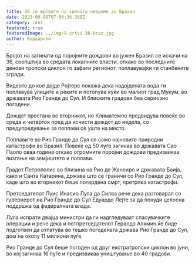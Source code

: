 ```yaml
---
title: 36 се жртвите по силното невреме во Бразил
date: 2023-09-08T07:00:36.398Z
category: свет
featured: true
featuredImage: ../img/9-zrtvi-36-braz.jpg
author: Вардарски
---
```

Бројот на загинати од поројните дождови во јужен Бразил се искачи на 36, соопштија во средата локалните власти, откако во последните денови тропски циклон го зафати регионот, поплавувајќи ги станбените згради.

Видеото до кое дојде Ројтерс покажа дека надојдената вода ги поплавува улиците и реките и потопува куќи во малиот град Мукум, во државата Рио Гранде до Сул. И блиските градови беа сериозно погодени.

Дождот престана во вторникот, но Климатемпо предвидува повеќе во среда и четврток пред да исчисти дождот до недела, со предупредување за поплави сè уште на место.

Поплавите во Рио Гранде до Сул се само најновите природни катастрофи во Бразил. Повеќе од 50 луѓе загинаа во државата Сао Паоло оваа година откако огромните поројни дождови предизвикаа лизгање на земјиштето и поплави.

Градот Петрополис во близина на Рио де Жанеиро и државата Баија, како и Санта Катарина, држава што се граничи со Рио Гранде до Сул, каде што во вторникот беше потврдена смрт, претрпеа катастрофи.

Претседателот Луис Инасио Лула да Силва рече дека разговарал со гувернерот на Рио Гранде до Сул Едуардо Лејте за да понуди целосна поддршка од федералната влада.

Лула испрати двајца министри да ги надгледуваат спасувачките операции и рече дека и потпретседателот Гералдо Алкмин ќе биде подготвен да отпатува во тешко погодената држава Рио Гранде до Сул, дом на околу 11 милиони луѓе.

Рио Гранде до Сул беше погоден од друг екстратропски циклон во јуни, во кој загинаа 16 луѓе и предизвикаа уништување во 40 градови.